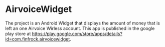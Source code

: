 AirvoiceWidget
==============
The project is an Android Widget that displays the amount of money that is left an one Airvoice Wirless account. This app is published in the google play store at https://play.google.com/store/apps/details?id=com.finfrock.airvoicewidget. 
